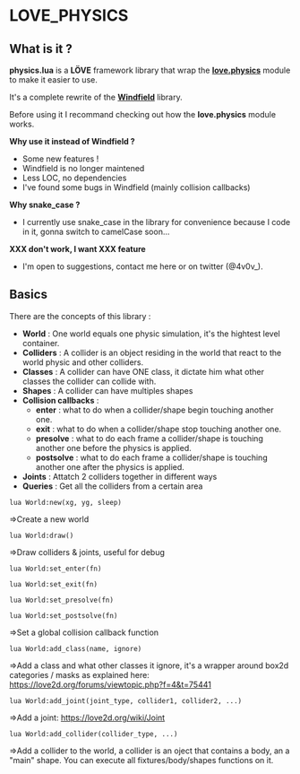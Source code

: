 # LOVE_PHYSICS

## What is it ?
**physics.lua** is a **LÖVE** framework library that wrap the **[love.physics](https://love2d.org/wiki/love.physics)** module to make it easier to use.

It's a complete rewrite of the **[Windfield](https://github.com/adnzzzzZ/windfield)** library.

Before using it I recommand checking out how the **love.physics** module works. 

**Why use it instead of Windfield ?**
- Some new features !
- Windfield is no longer maintened
- Less LOC, no dependencies
- I've found some bugs in Windfield (mainly collision callbacks)

**Why snake_case ?**
- I currently use snake_case in the library for convenience because I code in it, gonna switch to camelCase soon...

**XXX don't work, I want XXX feature**
- I'm open to suggestions, contact me here or on twitter (@4v0v_).

## Basics

There are the concepts of this library :
- **World** : One world equals one physic simulation, it's the hightest level container.
- **Colliders** : A collider is an object residing in the world that react to the world physic and other colliders.
- **Classes** : A collider can have ONE class, it dictate him what other classes the collider can collide with.
- **Shapes** : A collider can have multiples shapes
- **Collision callbacks** : 
  - **enter** : what to do when a collider/shape begin touching another one.
  - **exit** : what to do when a collider/shape stop touching another one.
  - **presolve** : what to do each frame a collider/shape is touching another one before the physics is applied.
  - **postsolve** : what to do each frame a collider/shape is touching another one after the physics is applied.
- **Joints** : Attatch 2 colliders together in different ways
- **Queries** : Get all the colliders from a certain area



```lua World:new(xg, yg, sleep) ```

=>Create a new world

```lua World:draw() ```

=>Draw colliders & joints, useful for debug

```lua World:set_enter(fn) ```

```lua World:set_exit(fn) ```

```lua World:set_presolve(fn) ```

```lua World:set_postsolve(fn) ```

=>Set a global collision callback function

```lua World:add_class(name, ignore) ```

=>Add a class and what other classes it ignore, it's a wrapper around box2d categories / masks as explained here:
https://love2d.org/forums/viewtopic.php?f=4&t=75441

```lua World:add_joint(joint_type, collider1, collider2, ...)```

=>Add a joint: https://love2d.org/wiki/Joint

```lua World:add_collider(collider_type, ...) ```

=>Add a collider to the world, a collider is an oject that contains a body, an a "main" shape. 
You can execute all fixtures/body/shapes functions on it.

